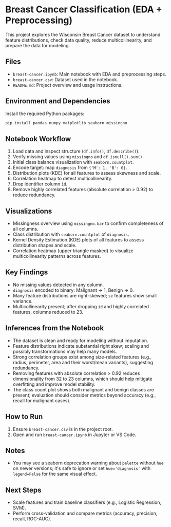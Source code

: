# Breast Cancer Classification (EDA + Preprocessing)

This project explores the Wisconsin Breast Cancer dataset to understand feature distributions, check data quality, reduce multicollinearity, and prepare the data for modeling.

## Files
- `breast-cancer.ipynb`: Main notebook with EDA and preprocessing steps.
- `breast-cancer.csv`: Dataset used in the notebook.
- `README.md`: Project overview and usage instructions.

## Environment and Dependencies
Install the required Python packages:

```bash
pip install pandas numpy matplotlib seaborn missingno
```

## Notebook Workflow
1. Load data and inspect structure (`df.info()`, `df.describe()`).
2. Verify missing values using `missingno` and `df.isnull().sum()`.
3. Initial class balance visualization with `seaborn.countplot`.
4. Encode target: map `diagnosis` from `{'M': 1, 'B': 0}`.
5. Distribution plots (KDE) for all features to assess skewness and scale.
6. Correlation heatmap to detect multicollinearity.
7. Drop identifier column `id`.
8. Remove highly correlated features (absolute correlation > 0.92) to reduce redundancy.

## Visualizations
- Missingness overview using `missingno.bar` to confirm completeness of all columns.
- Class distribution with `seaborn.countplot` of `diagnosis`.
- Kernel Density Estimation (KDE) plots of all features to assess distribution shapes and scale.
- Correlation heatmap (upper triangle masked) to visualize multicollinearity patterns across features.

## Key Findings
- No missing values detected in any column.
- `diagnosis` encoded to binary: Malignant → 1, Benign → 0.
- Many feature distributions are right-skewed; `se` features show small variance.
- Multicollinearity present; after dropping `id` and highly correlated features, columns reduced to 23.

## Inferences from the Notebook
- The dataset is clean and ready for modeling without imputation.
- Feature distributions indicate substantial right skew; scaling and possibly transformations may help many models.
- Strong correlation groups exist among size-related features (e.g., radius, perimeter, area and their worst/mean variants), suggesting redundancy.
- Removing features with absolute correlation > 0.92 reduces dimensionality from 32 to 23 columns, which should help mitigate overfitting and improve model stability.
- The class count plot shows both malignant and benign classes are present; evaluation should consider metrics beyond accuracy (e.g., recall for malignant cases).

## How to Run
1. Ensure `breast-cancer.csv` is in the project root.
2. Open and run `breast-cancer.ipynb` in Jupyter or VS Code.

## Notes
- You may see a seaborn deprecation warning about `palette` without `hue` on newer versions; it's safe to ignore or set `hue='diagnosis'` with `legend=False` for the same visual effect.

## Next Steps
- Scale features and train baseline classifiers (e.g., Logistic Regression, SVM).
- Perform cross-validation and compare metrics (accuracy, precision, recall, ROC-AUC).
